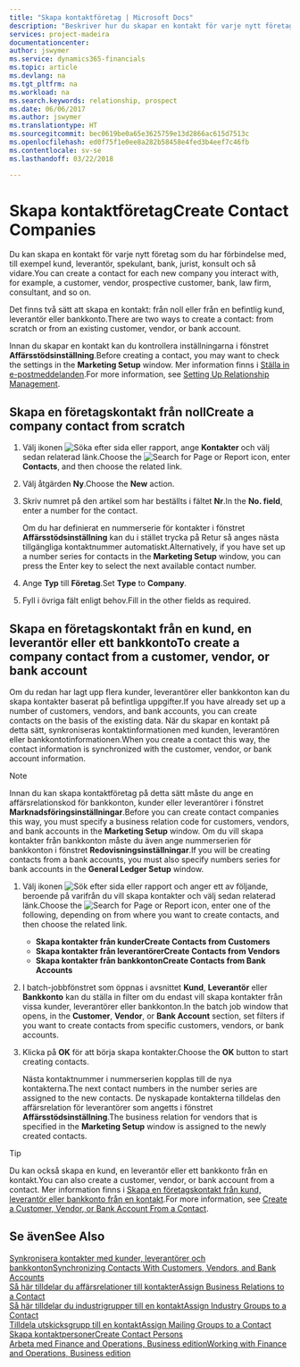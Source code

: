 ```yaml
---
title: "Skapa kontaktföretag | Microsoft Docs"
description: "Beskriver hur du skapar en kontakt för varje nytt företag eller potentiellt företag som du interagerar med eller har en relation med."
services: project-madeira
documentationcenter: 
author: jswymer
ms.service: dynamics365-financials
ms.topic: article
ms.devlang: na
ms.tgt_pltfrm: na
ms.workload: na
ms.search.keywords: relationship, prospect
ms.date: 06/06/2017
ms.author: jswymer
ms.translationtype: HT
ms.sourcegitcommit: bec0619be0a65e3625759e13d2866ac615d7513c
ms.openlocfilehash: ed0f75f1e0ee8a282b58458e4fed3b4eef7c46fb
ms.contentlocale: sv-se
ms.lasthandoff: 03/22/2018

---
```

# <a name="create-contact-companies"></a><span data-ttu-id="2638d-103">Skapa kontaktföretag</span><span class="sxs-lookup"><span data-stu-id="2638d-103">Create Contact Companies</span></span>
<span data-ttu-id="2638d-104">Du kan skapa en kontakt för varje nytt företag som du har förbindelse med, till exempel kund, leverantör, spekulant, bank, jurist, konsult och så vidare.</span><span class="sxs-lookup"><span data-stu-id="2638d-104">You can create a contact for each new company you interact with, for example, a customer, vendor, prospective customer, bank, law firm, consultant, and so on.</span></span>

<span data-ttu-id="2638d-105">Det finns två sätt att skapa en kontakt: från noll eller från en befintlig kund, leverantör eller bankkonto.</span><span class="sxs-lookup"><span data-stu-id="2638d-105">There are two ways to create a contact: from scratch or from an existing customer, vendor, or bank account.</span></span>

<span data-ttu-id="2638d-106">Innan du skapar en kontakt kan du kontrollera inställningarna i fönstret **Affärsstödsinställning**.</span><span class="sxs-lookup"><span data-stu-id="2638d-106">Before creating a contact, you may want to check the settings in the **Marketing Setup** window.</span></span> <span data-ttu-id="2638d-107">Mer information finns i [Ställa in e-postmeddelanden](marketing-setup-marketing.md).</span><span class="sxs-lookup"><span data-stu-id="2638d-107">For more information, see [Setting Up Relationship Management](marketing-setup-marketing.md).</span></span>

## <a name="create-a-company-contact-from-scratch"></a><span data-ttu-id="2638d-108">Skapa en företagskontakt från noll</span><span class="sxs-lookup"><span data-stu-id="2638d-108">Create a company contact from scratch</span></span>
1. <span data-ttu-id="2638d-109">Välj ikonen ![Söka efter sida eller rapport](media/ui-search/search_small.png "Ikonen Söka efter sida eller rapport"), ange **Kontakter** och välj sedan relaterad länk.</span><span class="sxs-lookup"><span data-stu-id="2638d-109">Choose the ![Search for Page or Report](media/ui-search/search_small.png "Search for Page or Report icon") icon, enter **Contacts**, and then choose the related link.</span></span>
2. <span data-ttu-id="2638d-110">Välj åtgärden **Ny**.</span><span class="sxs-lookup"><span data-stu-id="2638d-110">Choose the **New** action.</span></span>
3. <span data-ttu-id="2638d-111">Skriv numret på den artikel som har beställts i fältet **Nr**.</span><span class="sxs-lookup"><span data-stu-id="2638d-111">In the **No. field**, enter a number for the contact.</span></span>

    <span data-ttu-id="2638d-112">Om du har definierat en nummerserie för kontakter i fönstret **Affärsstödsinställning** kan du i stället trycka på Retur så anges nästa tillgängliga kontaktnummer automatiskt.</span><span class="sxs-lookup"><span data-stu-id="2638d-112">Alternatively, if you have set up a number series for contacts in the **Marketing Setup** window, you can press the Enter key to select the next available contact number.</span></span>  
4. <span data-ttu-id="2638d-113">Ange **Typ** till **Företag**.</span><span class="sxs-lookup"><span data-stu-id="2638d-113">Set **Type** to **Company**.</span></span>
5. <span data-ttu-id="2638d-114">Fyll i övriga fält enligt behov.</span><span class="sxs-lookup"><span data-stu-id="2638d-114">Fill in the other fields as required.</span></span>

## <a name="to-create-a-company-contact-from-a-customer-vendor-or-bank-account"></a><span data-ttu-id="2638d-115">Skapa en företagskontakt från en kund, en leverantör eller ett bankkonto</span><span class="sxs-lookup"><span data-stu-id="2638d-115">To create a company contact from a customer, vendor, or bank account</span></span>
<span data-ttu-id="2638d-116">Om du redan har lagt upp flera kunder, leverantörer eller bankkonton kan du skapa kontakter baserat på befintliga uppgifter.</span><span class="sxs-lookup"><span data-stu-id="2638d-116">If you have already set up a number of customers, vendors, and bank accounts, you can create contacts on the basis of the existing data.</span></span> <span data-ttu-id="2638d-117">När du skapar en kontakt på detta sätt, synkroniseras kontaktinformationen med kunden, leverantören eller bankkontotinformationen.</span><span class="sxs-lookup"><span data-stu-id="2638d-117">When you create a contact this way, the contact information is synchronized with the customer, vendor, or bank account information.</span></span>

> [!NOTE]  
>   <span data-ttu-id="2638d-118">Innan du kan skapa kontaktföretag på detta sätt måste du ange en affärsrelationskod för bankkonton, kunder eller leverantörer i fönstret **Marknadsföringsinställningar**.</span><span class="sxs-lookup"><span data-stu-id="2638d-118">Before you can create contact companies this way, you must specify a business relation code for customers, vendors, and bank accounts in the **Marketing Setup** window.</span></span> <span data-ttu-id="2638d-119">Om du vill skapa kontakter från bankkonton måste du även ange nummerserien för bankkonton i fönstret **Redovisningsinställningar**.</span><span class="sxs-lookup"><span data-stu-id="2638d-119">If you will be creating contacts from a bank accounts, you must also specify numbers series for bank accounts in the **General Ledger Setup** window.</span></span>

1. <span data-ttu-id="2638d-120">Välj ikonen ![Sök efter sida eller rapport](media/ui-search/search_small.png "ikonen Sök efter sida eller rapport") och anger ett av följande, beroende på varifrån du vill skapa kontakter och välj sedan relaterad länk.</span><span class="sxs-lookup"><span data-stu-id="2638d-120">Choose the ![Search for Page or Report](media/ui-search/search_small.png "Search for Page or Report icon") icon, enter one of the following, depending on from where you want to create contacts, and then choose the related link.</span></span>
   * <span data-ttu-id="2638d-121">**Skapa kontakter från kunder**</span><span class="sxs-lookup"><span data-stu-id="2638d-121">**Create Contacts from Customers**</span></span>
   * <span data-ttu-id="2638d-122">**Skapa kontakter från leverantörer**</span><span class="sxs-lookup"><span data-stu-id="2638d-122">**Create Contacts from Vendors**</span></span>
   * <span data-ttu-id="2638d-123">**Skapa kontakter från bankkonton**</span><span class="sxs-lookup"><span data-stu-id="2638d-123">**Create Contacts from Bank Accounts**</span></span>
2. <span data-ttu-id="2638d-124">I batch-jobbfönstret som öppnas i avsnittet **Kund**, **Leverantör** eller **Bankkonto** kan du ställa in filter om du endast vill skapa kontakter från vissa kunder, leverantörer eller bankkonton.</span><span class="sxs-lookup"><span data-stu-id="2638d-124">In the batch job window that opens, in the **Customer**, **Vendor**, or **Bank Account** section, set filters if you want to create contacts from specific customers, vendors, or bank accounts.</span></span>
3. <span data-ttu-id="2638d-125">Klicka på **OK** för att börja skapa kontakter.</span><span class="sxs-lookup"><span data-stu-id="2638d-125">Choose the **OK** button to start creating contacts.</span></span>

    <span data-ttu-id="2638d-126">Nästa kontaktnummer i nummerserien kopplas till de nya kontakterna.</span><span class="sxs-lookup"><span data-stu-id="2638d-126">The next contact numbers in the number series are assigned to the new contacts.</span></span> <span data-ttu-id="2638d-127">De nyskapade kontakterna tilldelas den affärsrelation för leverantörer som angetts i fönstret **Affärsstödsinställning**.</span><span class="sxs-lookup"><span data-stu-id="2638d-127">The business relation for vendors that is specified in the **Marketing Setup** window is assigned to the newly created contacts.</span></span>

> [!TIP]  
>   <span data-ttu-id="2638d-128">Du kan också skapa en kund, en leverantör eller ett bankkonto från en kontakt.</span><span class="sxs-lookup"><span data-stu-id="2638d-128">You can also create a customer, vendor, or bank account from a contact.</span></span> <span data-ttu-id="2638d-129">Mer information finns i [Skapa en företagskontakt från kund, leverantör eller bankkonto från en kontakt](marketing-how-create-contacts-new-customers-vendors-bank-accounts.md).</span><span class="sxs-lookup"><span data-stu-id="2638d-129">For more information, see [Create a Customer, Vendor, or Bank Account From a Contact](marketing-how-create-contacts-new-customers-vendors-bank-accounts.md).</span></span>

## <a name="see-also"></a><span data-ttu-id="2638d-130">Se även</span><span class="sxs-lookup"><span data-stu-id="2638d-130">See Also</span></span>
[<span data-ttu-id="2638d-131">Synkronisera kontakter med kunder, leverantörer och bankkonton</span><span class="sxs-lookup"><span data-stu-id="2638d-131">Synchronizing Contacts With Customers, Vendors, and Bank Accounts</span></span>](marketing-synchronize-contacts-customers-vendors-bank-accounts.md)  
[<span data-ttu-id="2638d-132">Så här tilldelar du affärsrelationer till kontakter</span><span class="sxs-lookup"><span data-stu-id="2638d-132">Assign Business Relations to a Contact</span></span>](marketing-business-relations.md#AssignBusRelContact)  
[<span data-ttu-id="2638d-133">Så här tilldelar du industrigrupper till en kontakt</span><span class="sxs-lookup"><span data-stu-id="2638d-133">Assign Industry Groups to a Contact</span></span>](marketing-industry-groups.md#AssignIndustryGroupContact)  
[<span data-ttu-id="2638d-134">Tilldela utskicksgrupp till en kontakt</span><span class="sxs-lookup"><span data-stu-id="2638d-134">Assign Mailing Groups to a Contact</span></span>](marketing-mailing-groups.md#AssignMailGroupContact)  
[<span data-ttu-id="2638d-135">Skapa kontaktpersoner</span><span class="sxs-lookup"><span data-stu-id="2638d-135">Create Contact Persons</span></span>](marketing-create-contact-persons.md)  
[<span data-ttu-id="2638d-136">Arbeta med Finance and Operations, Business edition</span><span class="sxs-lookup"><span data-stu-id="2638d-136">Working with Finance and Operations, Business edition</span></span>](ui-work-product.md)

